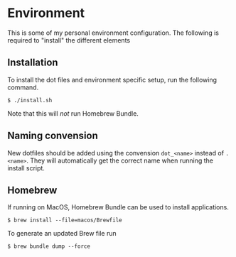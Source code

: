 # Environment

This is some of my personal environment configuration. The following is required to "install" the different elements

## Installation

To install the dot files and environment specific setup, run the following command.

```
$ ./install.sh
```

Note that this will _not_ run Homebrew Bundle.

## Naming convension

New dotfiles should be added using the convension `dot_<name>` instead of `.<name>`. They will automatically get the 
correct name when running the install script.

## Homebrew

If running on MacOS, Homebrew Bundle can be used to install applications.

```
$ brew install --file=macos/Brewfile
```
 To generate an updated Brew file run

 ```
$ brew bundle dump --force
```